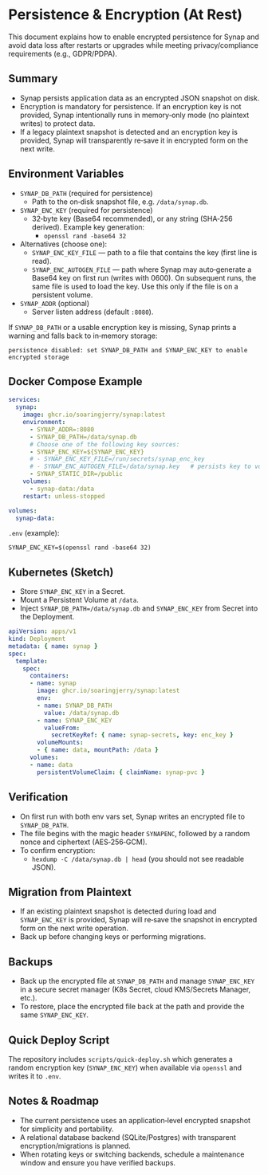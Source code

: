 # Persistence & Encryption (At Rest)

This document explains how to enable encrypted persistence for Synap and avoid data loss after restarts or upgrades while meeting privacy/compliance requirements (e.g., GDPR/PDPA).

## Summary

- Synap persists application data as an encrypted JSON snapshot on disk.
- Encryption is mandatory for persistence. If an encryption key is not provided, Synap intentionally runs in memory‑only mode (no plaintext writes) to protect data.
- If a legacy plaintext snapshot is detected and an encryption key is provided, Synap will transparently re‑save it in encrypted form on the next write.

## Environment Variables

- `SYNAP_DB_PATH` (required for persistence)
  - Path to the on‑disk snapshot file, e.g. `/data/synap.db`.
- `SYNAP_ENC_KEY` (required for persistence)
  - 32‑byte key (Base64 recommended), or any string (SHA‑256 derived). Example key generation:
    - `openssl rand -base64 32`
- Alternatives (choose one):
  - `SYNAP_ENC_KEY_FILE` — path to a file that contains the key (first line is read).
  - `SYNAP_ENC_AUTOGEN_FILE` — path where Synap may auto‑generate a Base64 key on first run (writes with 0600). On subsequent runs, the same file is used to load the key. Use this only if the file is on a persistent volume.
- `SYNAP_ADDR` (optional)
  - Server listen address (default `:8080`).

If `SYNAP_DB_PATH` or a usable encryption key is missing, Synap prints a warning and falls back to in‑memory storage:

```
persistence disabled: set SYNAP_DB_PATH and SYNAP_ENC_KEY to enable encrypted storage
```

## Docker Compose Example

```yaml
services:
  synap:
    image: ghcr.io/soaringjerry/synap:latest
    environment:
      - SYNAP_ADDR=:8080
      - SYNAP_DB_PATH=/data/synap.db
      # Choose one of the following key sources:
      - SYNAP_ENC_KEY=${SYNAP_ENC_KEY}
      # - SYNAP_ENC_KEY_FILE=/run/secrets/synap_enc_key
      # - SYNAP_ENC_AUTOGEN_FILE=/data/synap.key   # persists key to volume on first run
      - SYNAP_STATIC_DIR=/public
    volumes:
      - synap-data:/data
    restart: unless-stopped

volumes:
  synap-data:
```

`.env` (example):

```
SYNAP_ENC_KEY=$(openssl rand -base64 32)
```

## Kubernetes (Sketch)

- Store `SYNAP_ENC_KEY` in a Secret.
- Mount a Persistent Volume at `/data`.
- Inject `SYNAP_DB_PATH=/data/synap.db` and `SYNAP_ENC_KEY` from Secret into the Deployment.

```yaml
apiVersion: apps/v1
kind: Deployment
metadata: { name: synap }
spec:
  template:
    spec:
      containers:
      - name: synap
        image: ghcr.io/soaringjerry/synap:latest
        env:
        - name: SYNAP_DB_PATH
          value: /data/synap.db
        - name: SYNAP_ENC_KEY
          valueFrom:
            secretKeyRef: { name: synap-secrets, key: enc_key }
        volumeMounts:
        - { name: data, mountPath: /data }
      volumes:
      - name: data
        persistentVolumeClaim: { claimName: synap-pvc }
```

## Verification

- On first run with both env vars set, Synap writes an encrypted file to `SYNAP_DB_PATH`.
- The file begins with the magic header `SYNAPENC`, followed by a random nonce and ciphertext (AES‑256‑GCM).
- To confirm encryption:
  - `hexdump -C /data/synap.db | head` (you should not see readable JSON).

## Migration from Plaintext

- If an existing plaintext snapshot is detected during load and `SYNAP_ENC_KEY` is provided, Synap will re‑save the snapshot in encrypted form on the next write operation.
- Back up before changing keys or performing migrations.

## Backups

- Back up the encrypted file at `SYNAP_DB_PATH` and manage `SYNAP_ENC_KEY` in a secure secret manager (K8s Secret, cloud KMS/Secrets Manager, etc.).
- To restore, place the encrypted file back at the path and provide the same `SYNAP_ENC_KEY`.

## Quick Deploy Script

The repository includes `scripts/quick-deploy.sh` which generates a random encryption key (`SYNAP_ENC_KEY`) when available via `openssl` and writes it to `.env`.

## Notes & Roadmap

- The current persistence uses an application‑level encrypted snapshot for simplicity and portability.
- A relational database backend (SQLite/Postgres) with transparent encryption/migrations is planned.
- When rotating keys or switching backends, schedule a maintenance window and ensure you have verified backups.
